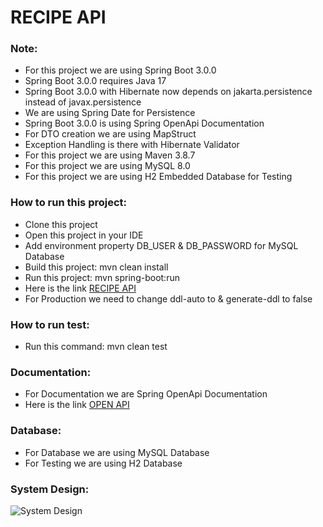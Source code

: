 # RECIPE API

<h3>Note: </h3>
<ul>
    <li>For this project we are using Spring Boot 3.0.0 </li>
    <li>Spring Boot 3.0.0 requires Java 17</li>
    <li>Spring Boot 3.0.0 with Hibernate now depends on jakarta.persistence instead of javax.persistence </li>
    <li>We are using Spring Date for Persistence</li>
    <li>Spring Boot 3.0.0 is using Spring OpenApi Documentation</li>
    <li>For DTO creation we are using MapStruct</li>
    <li>Exception Handling is there with Hibernate Validator</li>
    <li>For this project we are using Maven 3.8.7</li>
    <li>For this project we are using MySQL 8.0</li>
    <li>For this project we are using H2 Embedded Database for Testing</li>
</ul>

<h3>How to run this project: </h3>
<ul>
    <li>Clone this project</li>
    <li>Open this project in your IDE</li>
    <li>Add environment property DB_USER & DB_PASSWORD for MySQL Database</li>
    <li>Build this project: mvn clean install</li>
    <li>Run this project: mvn spring-boot:run </li>
    <li>Here is the link <a href="http://localhost:8080/api/recipes">RECIPE API</a></li>
    <li>For Production we need to change ddl-auto to  & generate-ddl to false</li>
</ul>

<h3>How to run test: </h3>
<ul>
    <li>Run this command: mvn clean test</li>
</ul>

<h3>Documentation: </h3>
<ul>
    <li>For Documentation we are Spring OpenApi Documentation</li>
    <li>Here is the link <a href="http://localhost:8080/api/swagger-ui/index.html">OPEN API</a></li>
</ul>

<h3>Database: </h3>
<ul>
    <li>For Database we are using MySQL Database</li>
    <li>For Testing we are using H2 Database</li>
</ul>


<h3>System Design: </h3>
<img src="./Recipe Api.drawio" alt="System Design">


